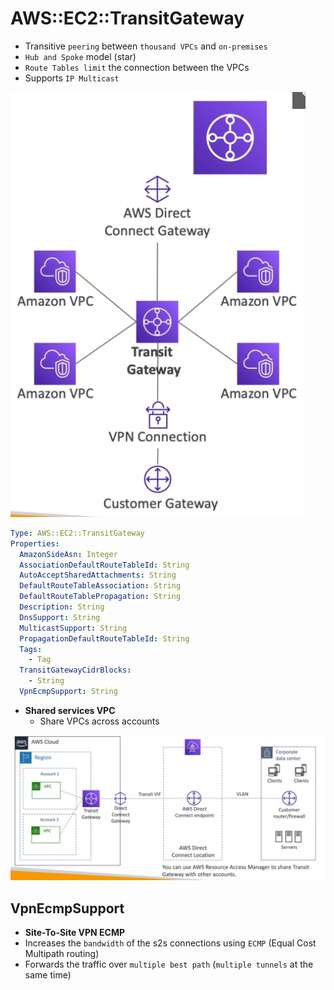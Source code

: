 # AWS::EC2::TransitGateway

- Transitive `peering` between `thousand VPCs` and `on-premises`
- `Hub and Spoke` model (star)
- `Route Tables limit` the connection between the VPCs
- Supports `IP Multicast`

![Transit Gateway](../../../images/vpc-transit-gateway.png)

```yaml
Type: AWS::EC2::TransitGateway
Properties:
  AmazonSideAsn: Integer
  AssociationDefaultRouteTableId: String
  AutoAcceptSharedAttachments: String
  DefaultRouteTableAssociation: String
  DefaultRouteTablePropagation: String
  Description: String
  DnsSupport: String
  MulticastSupport: String
  PropagationDefaultRouteTableId: String
  Tags:
    - Tag
  TransitGatewayCidrBlocks:
    - String
  VpnEcmpSupport: String
```

- **Shared services VPC**
  - Share VPCs across accounts

![Transit Gateway](../../../images/vpc-transit-gateway-sharing.png)

## VpnEcmpSupport

- **Site-To-Site VPN ECMP**
- Increases the `bandwidth` of the s2s connections using `ECMP` (Equal Cost Multipath routing)
- Forwards the traffic over `multiple best path` (`multiple tunnels` at the same time)
